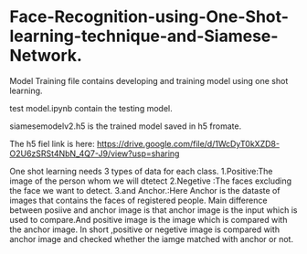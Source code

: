 # Face-Recognition-using-One-Shot-learning-technique-and-Siamese-Network.

 Model Training file contains developing and training model using one shot learning.

 test model.ipynb contain the testing model.

 siamesemodelv2.h5 is the trained model saved in h5 fromate.
 
 The h5 fiel link is here:  https://drive.google.com/file/d/1WcDyT0kXZD8-O2U6zSRSt4NbN_4Q7-J9/view?usp=sharing
 
 One shot learning needs 3 types of data for each class.
1.Positive:The image of the person whom we will dtetect
2.Negetive :The faces excluding the face we want to detect.
3.and Anchor.:Here Anchor is the dataste of images that contains the faces of registered people.
Main difference between posiive and anchor image is that anchor image is the input which is used to compare.And positive image is the image which is compared with the anchor image.
In short ,positive or negetive image is compared with anchor image and checked whether the iamge matched with anchor or not.
 
